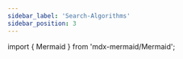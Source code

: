 ```yaml
---
sidebar_label: 'Search-Algorithms'
sidebar_position: 3
---
```

import { Mermaid } from 'mdx-mermaid/Mermaid';
<Mermaid chart = 'classDiagram
class BFS{
breadFirstSearch(Environment, Cell, Lock): list
check_explored(list, Node): bool
check_frontier(list, Node): bool
}'/>

<Mermaid chart = 'classDiagram
class DFS{
depthFirstSearch(Environment, Cell, Lock): list
checklist(Node, list, list): bool
}'/>

<Mermaid chart = 'classDiagram
class DLS{
depthLimitedSearch(Environment, Cell, limit): list
checklist(Node, list, list): bool
}'/>

<Mermaid chart = 'classDiagram
class DLS{
depthLimitedSearch(Environment, Cell, limit): list
checklist(Node, list, list): bool
}'/>

<Mermaid chart = 'classDiagram
class IDLS{
depthLimitedSearch(Environment, Cell, limit, time): list
checklist(Node, list, list): bool
}'/>

<Mermaid chart = 'classDiagram
class UCS{
partition(list, low, high): int
quickSort(list, low, high)
uniformed_cost_search(environment, root): list
checklist(Node, list, list): bool
}'/>